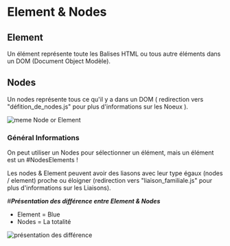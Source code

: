 # Element & Nodes

## Element

Un élément représente toute les Balises HTML ou tous autre éléments dans un DOM (Document Object Modèle).

## Nodes

Un nodes représente tous ce qu'il y a dans un DOM ( redirection vers "défition_de_nodes.js" pour plus d'informations sur les Noeux ).

![meme Node or Element](https://i.imgflip.com/3azgzj.jpg)

### Général Informations

On peut utiliser un Nodes pour sélectionner un élément, mais un élément est un #NodesElements !

Les nodes & Element peuvent avoir des liasons avec leur type égaux (nodes / element) proche ou éloigner (redirection vers "liaison_familiale.js" pour plus d'informations sur les Liaisons).

#__*Présentation des différence entre Element & Nodes*__

* Element = Blue
* Nodes = La totalité

![présentation des différence](img/image-présentation.png)
